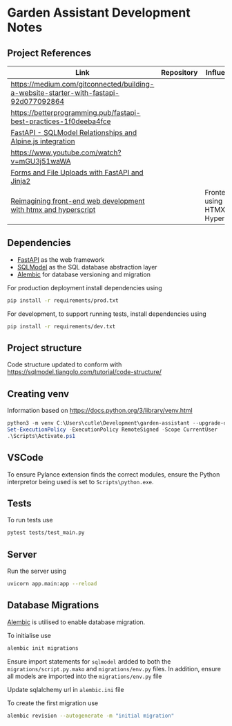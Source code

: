 # Garden Assistant Development Notes

## Project References

| Link | Repository | Influenced |
| ---- | ---------- | ---------- |
| <https://medium.com/gitconnected/building-a-website-starter-with-fastapi-92d077092864> | | |
| <https://betterprogramming.pub/fastapi-best-practices-1f0deeba4fce> | | |
| [FastAPI - SQLModel Relationships and Alpine.js integration](https://www.youtube.com/watch?v=qlXJu2U1jc4) | | |
| <https://www.youtube.com/watch?v=mGU3j51waWA> | | |
| [Forms and File Uploads with FastAPI and Jinja2](https://www.youtube.com/watch?v=L4WBFRQB7Lk)
| [Reimagining front-end web development with htmx and hyperscript](https://nomadiq.hashnode.dev/reimagining-front-end-web-development-with-htmx-and-hyperscript) | | Frontend using HTMX and Hyperscript |

## Dependencies

* [FastAPI](https://fastapi.tiangolo.com/) as the web framework
* [SQLModel](https://sqlmodel.tiangolo.com/) as the SQL database abstraction layer
* [Alembic](https://alembic.sqlalchemy.org/en/latest/) for database versioning and migration

For production deployment install dependencies using

```sh
pip install -r requirements/prod.txt
```

For development, to support running tests, install dependencies using

```sh
pip install -r requirements/dev.txt
```

## Project structure

Code structure updated to conform with <https://sqlmodel.tiangolo.com/tutorial/code-structure/>

## Creating venv

Information based on <https://docs.python.org/3/library/venv.html>

```powershell
python3 -m venv C:\Users\cutle\Development\garden-assistant --upgrade-deps
Set-ExecutionPolicy -ExecutionPolicy RemoteSigned -Scope CurrentUser
.\Scripts\Activate.ps1
```

## VSCode

To ensure Pylance extension finds the correct modules, ensure the Python interpretor being used is set to `Scripts\python.exe`.


## Tests

To run tests use

```sh
pytest tests/test_main.py
```

## Server

Run the server using

```sh
uvicorn app.main:app --reload
```


## Database Migrations

[Alembic](https://alembic.sqlalchemy.org/en/latest/) is utilised to enable database migration.

To initialise use

```sh
alembic init migrations
```

Ensure import statements for `sqlmodel` ardded to both the `migrations/script.py.mako` and `migrations/env.py` files. In addition, ensure all models are imported into the `migrations/env.py` file

Update sqlalchemy url in `alembic.ini` file

To create the first migration use

```sh
alembic revision --autogenerate -m "initial migration"
```
